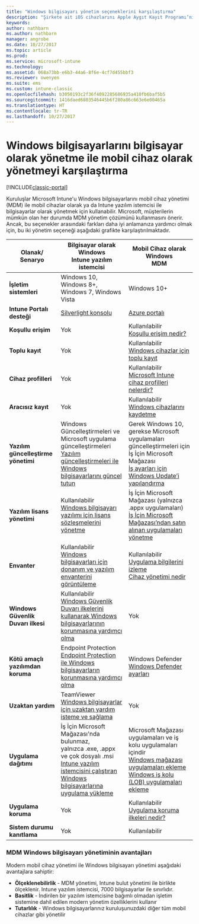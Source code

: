 ```yaml
---
title: "Windows bilgisayarı yönetim seçeneklerini karşılaştırma"
description: "Şirkete ait iOS cihazlarını Apple Aygıt Kayıt Programı’nı (DEP) veya Apple Configurator’ı kullanarak kaydetme"
keywords: 
author: nathbarn
ms.author: nathbarn
manager: angrobe
ms.date: 10/27/2017
ms.topic: article
ms.prod: 
ms.service: microsoft-intune
ms.technology: 
ms.assetid: 068a73bb-e6b3-44a6-8f6e-4cf7d455bbf3
ms.reviewer: owenyen
ms.suite: ems
ms.custom: intune-classic
ms.openlocfilehash: b3050193c2f36f4092285686935a410fb6baf5b5
ms.sourcegitcommit: 1416daed6803546445b6f280a86c663e6e00465a
ms.translationtype: HT
ms.contentlocale: tr-TR
ms.lasthandoff: 10/27/2017
---
```

# <a name="compare-managing-windows-pcs-as-computers-or-mobile-devices"></a>Windows bilgisayarlarını bilgisayar olarak yönetme ile mobil cihaz olarak yönetmeyi karşılaştırma

[!INCLUDE[classic-portal](../includes/classic-portal.md)]

Kuruluşlar Microsoft Intune'u Windows bilgisayarlarını mobil cihaz yönetimi (MDM) ile mobil cihazlar olarak ya da Intune yazılım istemcisi ile bilgisayarlar olarak yönetmek için kullanabilir.  Microsoft, müşterilerin mümkün olan her durumda MDM yönetim çözümünü kullanmasını önerir. Ancak, bu seçenekler arasındaki farkları daha iyi anlamanıza yardımcı olmak için, bu iki yönetim seçeneği aşağıdaki grafikte karşılaştırılmaktadır.

|**Olanak/ Senaryo** |**Bilgisayar olarak Windows**<br>Intune yazılım istemcisi | **Mobil Cihaz olarak Windows**<br>MDM |
|--------------|-------------------------------|-------------------------------|
|**İşletim sistemleri** |Windows 10, Windows 8+, Windows 7, Windows Vista | Windows 10+ |
|**Intune Portalı desteği** |[Silverlight konsolu](https://manage.microsoft.com)|[Azure portalı](https://portal.azure.com) |
|**Koşullu erişim**|Yok|Kullanılabilir <br>[Koşullu erişim nedir?](https://docs.microsoft.com/intune-azure/conditional-access/what-is-conditional-access)|
|**Toplu kayıt**|Yok|Kullanılabilir <br>[Windows cihazlar için toplu kayıt](https://docs.microsoft.com/intune-azure/enroll-devices/bulk-enroll-windows)|
|**Cihaz profilleri**|Yok|Kullanılabilir <br>[Microsoft Intune cihaz profilleri nelerdir?](https://docs.microsoft.com/intune-azure/configure-devices/what-are-device-profiles)|
|**Aracısız kayıt**|Yok |Kullanılabilir<br>[Windows cihazlarını kaydetme](https://docs.microsoft.com/intune-azure/enroll-devices/enroll-windows-devices)|
|**Yazılım güncelleştirme yönetimi**| Windows Güncelleştirmeleri ve Microsoft uygulama güncelleştirmeleri<br>[Yazılım güncelleştirmeleri ile Windows bilgisayarlarını güncel tutun](https://docs.microsoft.com/intune/deploy-use/keep-windows-pcs-up-to-date-with-software-updates-in-microsoft-intune)|Gerek Windows 10, gerekse Microsoft uygulamaları güncelleştirmeleri için İş İçin Microsoft Mağazası<br> [İş ayarları için Windows Update’i yapılandırma](https://docs.microsoft.com/intune-azure/configure-devices/how-to-configure-windows-update-for-business) |
|**Yazılım lisans yönetimi**|Kullanılabilir <br>[Windows bilgisayarı yazılımı için lisans sözleşmelerini yönetme](https://docs.microsoft.com/intune/deploy-use/manage-license-agreements-for-windows-pc-software-in-microsoft-intune)|İş İçin Microsoft Mağazası (yalnızca .appx uygulamaları)<br>[İş İçin Microsoft Mağazası’ndan satın alınan uygulamaları yönetme](https://docs.microsoft.com/intune-azure/manage-apps/wsfb-apps)|
|**Envanter**|Kullanılabilir <br>[Windows bilgisayarları için donanım ve yazılım envanterini görüntüleme](https://docs.microsoft.com/intune/deploy-use/view-hardware-and-software-inventory-for-windows-pcs-in-microsoft-intune)|Kullanılabilir <br>[Uygulama bilgilerini izleme](https://docs.microsoft.com/intune/apps-monitor)<br>[Cihaz yönetimi nedir](https://docs.microsoft.com/intune/device-management)|
|**Windows Güvenlik Duvarı ilkesi**|Kullanılabilir <br>[Windows Güvenlik Duvarı ilkelerini kullanarak Windows bilgisayarlarının korunmasına yardımcı olma](https://docs.microsoft.com/intune/deploy-use/help-protect-windows-pcs-using-windows-firewall-policies-in-microsoft-intune) |Yok|
|**Kötü amaçlı yazılımdan koruma**|Endpoint Protection<br>[Endpoint Protection ile Windows bilgisayarların korunmasına yardımcı olma](https://docs.microsoft.com/intune/deploy-use/help-secure-windows-pcs-with-endpoint-protection-for-microsoft-intune)|Windows Defender<br>[Windows Defender ayarları](https://docs.microsoft.com/intune-azure/configure-devices/custom-for-windows-10#windows-defender-settings)|
|**Uzaktan yardım** |TeamViewer<br>[Windows bilgisayarlar için uzaktan yardım isteme ve sağlama](https://docs.microsoft.com/intune/deploy-use/request-and-provide-remote-assistance-for-windows-pcs-in-microsoft-intune)|Yok |
|**Uygulama dağıtımı** | İş İçin Microsoft Mağazası'nda bulunmaz,<br>yalnızca .exe, .appx ve çok dosyalı .msi<br>[Intune yazılım istemcisini çalıştıran Windows bilgisayarlarına uygulama yükleme](https://docs.microsoft.com/intune/deploy-use/add-apps-for-windows-pcs-in-microsoft-intune)|Microsoft Mağazası uygulamaları ve iş kolu uygulamaları içindir<br>[Windows mağazası uygulamaları ekleme](https://docs.microsoft.com/intune/store-apps-windows)<br>[Windows iş kolu (LOB) uygulamaları ekleme](https://docs.microsoft.com/intune/lob-apps-windows)|
|**Uygulama koruma**|Yok|Kullanılabilir <br>[Uygulama koruma ilkeleri nedir?](https://docs.microsoft.com/intune-azure/manage-apps/what-is-app-protection-policy)|
|**Sistem durumu kanıtlama**|Yok|Kullanılabilir|


### <a name="advantages-of-mdm-windows-pc-management"></a>MDM Windows bilgisayarı yönetiminin avantajları
Modern mobil cihaz yönetimi ile Windows bilgisayarı yönetimi aşağıdaki avantajlara sahiptir:
- **Ölçeklenebilirlik** - MDM yönetimi, Intune bulut yönetimi ile birlikte ölçeklenir. Intune yazılım istemcisi, 7000 bilgisayarlar ile sınırlıdır.
- **Basitlik** - İndirilen bir yazılım istemcisine bağımlı olmadan işletim sistemine dahil edilen modern yönetim özelliklerini kullanır
- **Tutarlılık** - Windows bilgisayarlarınız kuruluşunuzdaki diğer tüm mobil cihazlar gibi yönetilir
<!-- - **Cloud optimization** - -->
